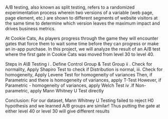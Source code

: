 A/B testing, also known as split testing, refers to a randomized experimentation process
wherein two versions of a variable (web page, page element, etc.)
are shown to different segments of website visitors at the same time 
to determine which version leaves the maximum impact and drives business metrics.

At Cookie Cats, As players progress through the game they will encounter gates that force them to wait some time before they can progress or make an in-app purchase. 
In this project, we will analyze the result of an A/B test where the first gate in Cookie Cats was moved from level 30 to level 40.

Steps in A\B Testing 
i . Define Control Group & Test Group 
ii . Check for normality, Apply Shapiro Test to check if Distribution is normal, 
iii. Check for homogeneity, Apply Levene Test for homogeneity of variances 
        Then, if Parametric and there is homogeneity of variances, apply T-Test 
        However, if Parametric - homogeneity of variances, apply Welch Test 
iv .If Non-parametric, apply Mann Whitney U Test directly

Conclusion: For our dataset, Mann Whitney U Testing failed to reject H0 hypothesis and we learned A/B groups are similar! 
Thus putting the gate at either level 40 or level 30 will give different results
